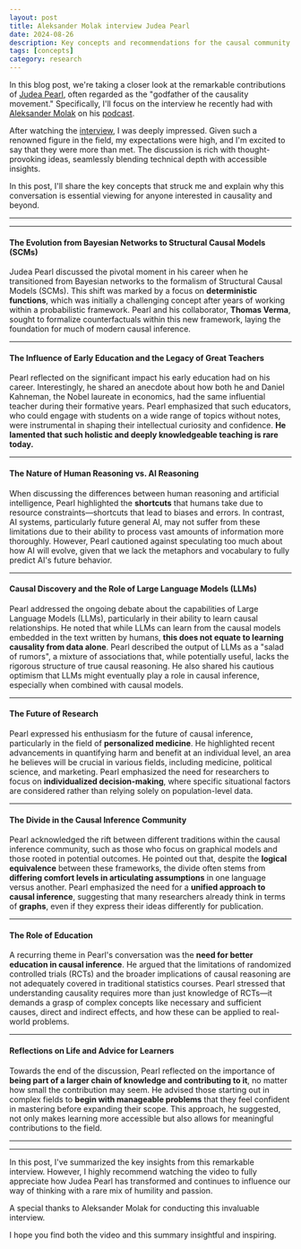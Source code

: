 ```yaml
---
layout: post
title: Aleksander Molak interview Judea Pearl
date: 2024-08-26
description: Key concepts and recommendations for the causal community and beyond
tags: [concepts]
category: research
---
```


In this blog post, we're taking a closer look at the remarkable contributions of
[Judea Pearl](https://bayes.cs.ucla.edu/jp_home.html), often regarded as the "godfather of the causality movement."
Specifically, I'll focus on the interview he recently had with [Aleksander Molak](https://alxndr.io/)
on his [podcast](https://causalbanditspodcast.com/).

After watching the [interview](https://www.youtube.com/watch?v=yqKJ9pUQ6Q8&t=7s), I was deeply impressed. Given such a
renowned figure in the field, my expectations were high, and I'm excited to say that they were more than met. The
discussion is rich with thought-provoking ideas, seamlessly blending technical depth with accessible insights.

In this post, I'll share the key concepts that struck me and explain why this conversation is essential viewing for
anyone interested in causality and beyond.

---

---

#### The Evolution from Bayesian Networks to Structural Causal Models (SCMs)

Judea Pearl discussed the pivotal moment in his career when he transitioned from Bayesian networks to the formalism of
Structural Causal Models (SCMs). This shift was marked by a focus on **deterministic functions**, which was initially a
challenging concept after years of working within a probabilistic framework. Pearl and his collaborator, **Thomas Verma**,
sought to formalize counterfactuals within this new framework, laying the foundation for much of modern causal inference.

---

#### The Influence of Early Education and the Legacy of Great Teachers

Pearl reflected on the significant impact his early education had on his career. Interestingly, he shared an anecdote
about how both he and Daniel Kahneman, the Nobel laureate in economics, had the same influential teacher during their
formative years. Pearl emphasized that such educators, who could engage with students on a wide range of topics
without notes, were instrumental in shaping their intellectual curiosity and confidence. **He lamented that such holistic
and deeply knowledgeable teaching is rare today.**

---

#### The Nature of Human Reasoning vs. AI Reasoning

When discussing the differences between human reasoning and artificial intelligence, Pearl highlighted the **shortcuts**
that humans take due to resource constraints—shortcuts that lead to biases and errors. In contrast, AI systems,
particularly future general AI, may not suffer from these limitations due to their ability to process vast amounts of
information more thoroughly. However, Pearl cautioned against speculating too much about how AI will evolve, given that
we lack the metaphors and vocabulary to fully predict AI's future behavior.

---

#### Causal Discovery and the Role of Large Language Models (LLMs)

Pearl addressed the ongoing debate about the capabilities of Large Language Models (LLMs), particularly in their
ability to learn causal relationships. He noted that while LLMs can learn from the causal models embedded in the text
written by humans, **this does not equate to learning causality from data alone**. Pearl described the output of LLMs
as a "salad of rumors", a mixture of associations that, while potentially useful, lacks the rigorous structure of true
causal reasoning. He also shared his cautious optimism that LLMs might eventually play a role in causal inference,
especially when combined with causal models.

---

#### The Future of Research

Pearl expressed his enthusiasm for the future of causal inference, particularly in the field of **personalized
medicine**. He highlighted recent advancements in quantifying harm and benefit at an individual level, an area he
believes will be crucial in various fields, including medicine, political science, and marketing. Pearl emphasized the
need for researchers to focus on **individualized decision-making**, where specific situational factors are considered
rather than relying solely on population-level data.

---

#### The Divide in the Causal Inference Community

Pearl acknowledged the rift between different traditions within the causal inference community, such as those who focus
on graphical models and those rooted in potential outcomes. He pointed out that, despite the **logical equivalence**
between these frameworks, the divide often stems from **differing comfort levels in articulating assumptions** in one
language versus another. Pearl emphasized the need for a **unified approach to causal inference**, suggesting that many
researchers already think in terms of **graphs**, even if they express their ideas differently for publication.

---

#### The Role of Education

A recurring theme in Pearl's conversation was the **need for better education in causal inference**. He argued that the
limitations of randomized controlled trials (RCTs) and the broader implications of causal reasoning are not adequately
covered in traditional statistics courses. Pearl stressed that understanding causality requires more than just knowledge
of RCTs—it demands a grasp of complex concepts like necessary and sufficient causes, direct and indirect effects, and
how these can be applied to real-world problems.

---

#### Reflections on Life and Advice for Learners

Towards the end of the discussion, Pearl reflected on the importance of **being part of a larger chain of knowledge and
contributing to it**, no matter how small the contribution may seem. He advised those starting out in complex fields to
**begin with manageable problems** that they feel confident in mastering before expanding their scope. This approach,
he suggested, not only makes learning more accessible but also allows for meaningful contributions to the field.

---

---

In this post, I've summarized the key insights from this remarkable interview. However, I highly recommend watching
the video to fully appreciate how Judea Pearl has transformed and continues to influence our way of thinking with a
rare mix of humility and passion.

A special thanks to Aleksander Molak for conducting this invaluable interview.

I hope you find both the video and this summary insightful and inspiring.
